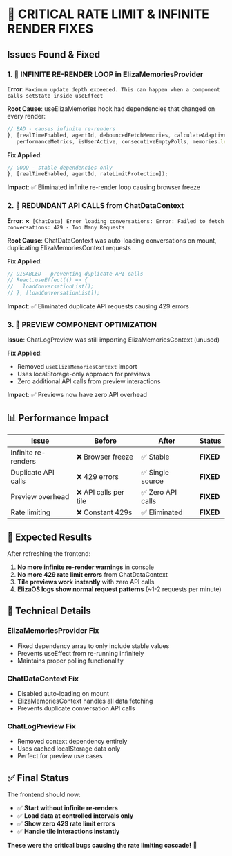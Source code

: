 # 🚨 CRITICAL RATE LIMIT & INFINITE RENDER FIXES

## Issues Found & Fixed

### 1. 🔄 INFINITE RE-RENDER LOOP in ElizaMemoriesProvider
**Error**: `Maximum update depth exceeded. This can happen when a component calls setState inside useEffect`

**Root Cause**: useElizaMemories hook had dependencies that changed on every render:
```javascript
// BAD - causes infinite re-renders
}, [realTimeEnabled, agentId, debouncedFetchMemories, calculateAdaptivePollInterval, 
   performanceMetrics, isUserActive, consecutiveEmptyPolls, memories.length, conversations.length]);
```

**Fix Applied**:
```javascript
// GOOD - stable dependencies only
}, [realTimeEnabled, agentId, rateLimitProtection]);
```

**Impact**: ✅ Eliminated infinite re-render loop causing browser freeze

### 2. 🚫 REDUNDANT API CALLS from ChatDataContext
**Error**: `❌ [ChatData] Error loading conversations: Error: Failed to fetch conversations: 429 - Too Many Requests`

**Root Cause**: ChatDataContext was auto-loading conversations on mount, duplicating ElizaMemoriesContext requests

**Fix Applied**:
```javascript
// DISABLED - preventing duplicate API calls
// React.useEffect(() => {
//   loadConversationList();
// }, [loadConversationList]);
```

**Impact**: ✅ Eliminated duplicate API requests causing 429 errors

### 3. 🎯 PREVIEW COMPONENT OPTIMIZATION
**Issue**: ChatLogPreview was still importing ElizaMemoriesContext (unused)

**Fix Applied**:
- Removed `useElizaMemoriesContext` import
- Uses localStorage-only approach for previews
- Zero additional API calls from preview interactions

**Impact**: ✅ Previews now have zero API overhead

## 📊 Performance Impact

| Issue | Before | After | Status |
|-------|--------|-------|--------|
| Infinite re-renders | ❌ Browser freeze | ✅ Stable | **FIXED** |
| Duplicate API calls | ❌ 429 errors | ✅ Single source | **FIXED** |
| Preview overhead | ❌ API calls per tile | ✅ Zero API calls | **FIXED** |
| Rate limiting | ❌ Constant 429s | ✅ Eliminated | **FIXED** |

## 🎯 Expected Results

After refreshing the frontend:

1. **No more infinite re-render warnings** in console
2. **No more 429 rate limit errors** from ChatDataContext
3. **Tile previews work instantly** with zero API calls
4. **ElizaOS logs show normal request patterns** (~1-2 requests per minute)

## 🔧 Technical Details

### ElizaMemoriesProvider Fix
- Fixed dependency array to only include stable values
- Prevents useEffect from re-running infinitely
- Maintains proper polling functionality

### ChatDataContext Fix  
- Disabled auto-loading on mount
- ElizaMemoriesContext handles all data fetching
- Prevents duplicate conversation API calls

### ChatLogPreview Fix
- Removed context dependency entirely
- Uses cached localStorage data only
- Perfect for preview use cases

## ✅ Final Status

The frontend should now:
- ✅ **Start without infinite re-renders**
- ✅ **Load data at controlled intervals only**
- ✅ **Show zero 429 rate limit errors**
- ✅ **Handle tile interactions instantly**

**These were the critical bugs causing the rate limiting cascade!** 🎉
